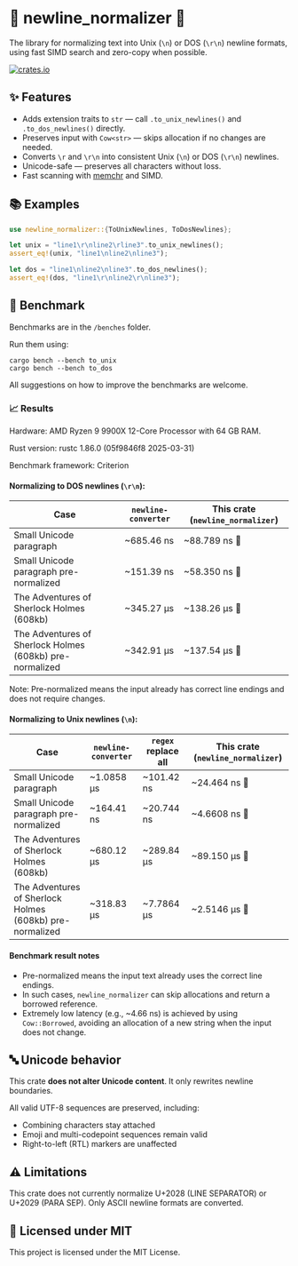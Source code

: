 # 🧹 newline_normalizer 🧹

The library for normalizing text into Unix (`\n`) or DOS (`\r\n`) newline formats, using fast SIMD search and zero-copy when possible.

[![crates.io](https://img.shields.io/crates/v/newline_normalizer.svg?color=blue)](https://crates.io/crates/newline_normalizer)


## ✨ Features

- Adds extension traits to `str` — call `.to_unix_newlines()` and `.to_dos_newlines()` directly.
- Preserves input with `Cow<str>` — skips allocation if no changes are needed.
- Converts `\r` and `\r\n` into consistent Unix (`\n`) or DOS (`\r\n`) newlines.
- Unicode-safe — preserves all characters without loss.
- Fast scanning with [memchr](https://github.com/BurntSushi/memchr) and SIMD.

## 📚 Examples

```rust
use newline_normalizer::{ToUnixNewlines, ToDosNewlines};

let unix = "line1\r\nline2\rline3".to_unix_newlines();
assert_eq!(unix, "line1\nline2\nline3");

let dos = "line1\nline2\nline3".to_dos_newlines();
assert_eq!(dos, "line1\r\nline2\r\nline3");
```

## 🚀 Benchmark

Benchmarks are in the `/benches` folder.

Run them using:
```
cargo bench --bench to_unix
cargo bench --bench to_dos
```

All suggestions on how to improve the benchmarks are welcome.

### 📈 Results

Hardware: AMD Ryzen 9 9900X 12-Core Processor with 64 GB RAM.

Rust version: rustc 1.86.0 (05f9846f8 2025-03-31)

Benchmark framework: Criterion

#### Normalizing to DOS newlines (`\r\n`):

| Case | `newline-converter` | This crate (`newline_normalizer`) |
| ---- | ----------------- | --------------------------------|
Small Unicode paragraph | ~685.46 ns | ~88.789 ns 🚀
Small Unicode paragraph pre-normalized | ~151.39 ns | ~58.350 ns 🚀
The Adventures of Sherlock Holmes (608kb) | ~345.27 µs | ~138.26 µs 🚀
The Adventures of Sherlock Holmes (608kb) pre-normalized | ~342.91 µs | ~137.54 µs 🚀

Note: Pre-normalized means the input already has correct line endings and does not require changes.

#### Normalizing to Unix newlines (`\n`):

| Case | `newline-converter` | `regex` replace all | This crate (`newline_normalizer`) |
| ---- | ----------------- | ----------------- | --------------------------------|
Small Unicode paragraph | ~1.0858 µs | ~101.42 ns | ~24.464 ns 🚀 | 
Small Unicode paragraph pre-normalized | ~164.41 ns | ~20.744 ns | ~4.6608 ns 🚀
The Adventures of Sherlock Holmes (608kb) | ~680.12 µs | ~289.84 µs | ~89.150 µs 🚀
The Adventures of Sherlock Holmes (608kb) pre-normalized | ~318.83 µs | ~7.7864 µs | ~2.5146 µs 🚀

#### Benchmark result notes

- Pre-normalized means the input text already uses the correct line endings.
- In such cases, `newline_normalizer` can skip allocations and return a borrowed reference.
- Extremely low latency (e.g., ~4.66 ns) is achieved by using `Cow::Borrowed`, avoiding an allocation of a new string when the input does not change.

## 🔤 Unicode behavior

This crate **does not alter Unicode content**. It only rewrites newline boundaries.

All valid UTF-8 sequences are preserved, including:

- Combining characters stay attached
- Emoji and multi-codepoint sequences remain valid
- Right-to-left (RTL) markers are unaffected

## ⚠️ Limitations

This crate does not currently normalize U+2028 (LINE SEPARATOR) or U+2029 (PARA SEP). Only ASCII newline formats are converted.

## 📝 Licensed under MIT

This project is licensed under the MIT License.